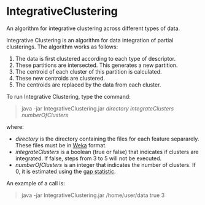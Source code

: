 # IntegrativeClustering
An algorithm for integrative clustering across different types of data.

Integrative Clustering is an algorithm for data integration of partial clusterings. The algorithm works as follows:
1. The data is first clustered according to each type of descriptor. 
2. These partitions are intersected. This generates a new partition.
3. The centroid of each cluster of this partition is calculated. 
4. These new centroids are clustered.
5. The centroids are replaced by the data from each cluster.

To run Integrative Clustering, type the command:

>java -jar IntegrativeClustering.jar _directory_ _integrateClusters_ _numberOfClusters_

where:

* _directory_ is the directory containing the files for each feature separarely. These files must be in [Weka](http://www.cs.waikato.ac.nz/ml/weka/ "Weka") format.
* _integrateClusters_ is a boolean (true or false) that indicates if clusters are integrated. If false, steps from 3 to 5 will not be executed.
* _numberOfClusters_ is an integer that indicates the number of clusters. If 0, it is estimated using the [gap statistic](http://doi.wiley.com/10.1111/1467-9868.00293 "Gap statistic").

An example of a call is:

>java -jar IntegrativeClustering.jar /home/user/data true 3
